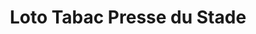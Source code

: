 ---
title: "Loto Tabac Presse du Stade"
url: /besancon/loto-tabac-presse-du-stade/
shop: marchand de journaux
---